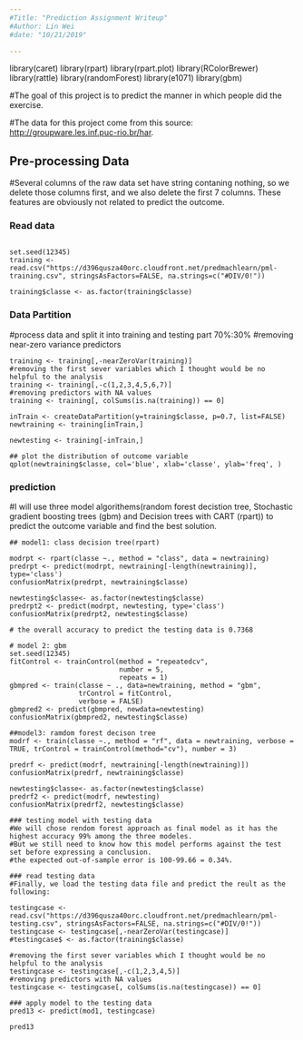 ```yaml
---
#Title: "Prediction Assignment Writeup"
#Author: Lin Wei
#date: "10/21/2019"

---
```

library(caret)
library(rpart)
library(rpart.plot)
library(RColorBrewer)
library(rattle)
library(randomForest)
library(e1071)
library(gbm)

#The goal of this project is to predict the manner in which people did the exercise.

#The data for this project come from this source: http://groupware.les.inf.puc-rio.br/har.

## Pre-processing Data
#Several columns of the raw data set have string contaning nothing, so we delete those columns first, and we also delete the first 7 columns. These features are obviously not related to predict the outcome.

### Read data   
```{r}

set.seed(12345)
training <- read.csv("https://d396qusza40orc.cloudfront.net/predmachlearn/pml-training.csv", stringsAsFactors=FALSE, na.strings=c("#DIV/0!"))

training$classe <- as.factor(training$classe)
```


### Data Partition
#process data and split it into training and testing part 70%:30%
#removing near-zero variance predictors

```{r}
training <- training[,-nearZeroVar(training)]
#removing the first sever variables which I thought would be no helpful to the analysis
training <- training[,-c(1,2,3,4,5,6,7)]
#removing predictors with NA values
training <- training[, colSums(is.na(training)) == 0]

inTrain <- createDataPartition(y=training$classe, p=0.7, list=FALSE)
newtraining <- training[inTrain,]

newtesting <- training[-inTrain,]

## plot the distribution of outcome variable
qplot(newtraining$classe, col='blue', xlab='classe', ylab='freq', )

```
### prediction
#I will use three model algorithems(random forest decistion tree, Stochastic gradient boosting trees (gbm) and Decision trees with CART (rpart)) to predict the outcome variable and find the best solution. 

```{r}
## model1: class decision tree(rpart)

modrpt <- rpart(classe ~., method = "class", data = newtraining)
predrpt <- predict(modrpt, newtraining[-length(newtraining)], type='class')
confusionMatrix(predrpt, newtraining$classe)

newtesting$classe<- as.factor(newtesting$classe)
predrpt2 <- predict(modrpt, newtesting, type='class')
confusionMatrix(predrpt2, newtesting$classe)

# the overall accuracy to predict the testing data is 0.7368

# model 2: gbm
set.seed(12345)
fitControl <- trainControl(method = "repeatedcv",
                           number = 5,
                           repeats = 1)
gbmpred <- train(classe ~ ., data=newtraining, method = "gbm",
                 trControl = fitControl,
                 verbose = FALSE)
gbmpred2 <- predict(gbmpred, newdata=newtesting)
confusionMatrix(gbmpred2, newtesting$classe)

##model3: ramdom forest decison tree
modrf <- train(classe ~., method = "rf", data = newtraining, verbose = TRUE, trControl = trainControl(method="cv"), number = 3)

predrf <- predict(modrf, newtraining[-length(newtraining)])
confusionMatrix(predrf, newtraining$classe)

newtesting$classe<- as.factor(newtesting$classe)
predrf2 <- predict(modrf, newtesting)
confusionMatrix(predrf2, newtesting$classe)

### testing model with testing data
#We will chose rendom forest approach as final model as it has the highest accuracy 99% among the three modeles.
#But we still need to know how this model performs against the test set before expressing a conclusion.
#the expected out-of-sample error is 100-99.66 = 0.34%.

### read testing data 
#Finally, we load the testing data file and predict the reult as the following:

testingcase <- read.csv("https://d396qusza40orc.cloudfront.net/predmachlearn/pml-testing.csv", stringsAsFactors=FALSE, na.strings=c("#DIV/0!"))
testingcase <- testingcase[,-nearZeroVar(testingcase)]
#testingcase$ <- as.factor(training$classe)

#removing the first sever variables which I thought would be no helpful to the analysis
testingcase <- testingcase[,-c(1,2,3,4,5)]
#removing predictors with NA values
testingcase <- testingcase[, colSums(is.na(testingcase)) == 0]

### apply model to the testing data
pred13 <- predict(mod1, testingcase)

pred13


```
